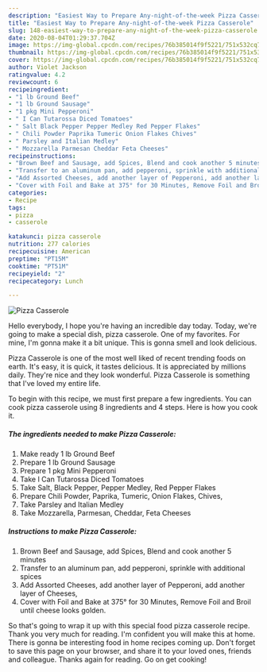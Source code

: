 ```yaml
---
description: "Easiest Way to Prepare Any-night-of-the-week Pizza Casserole"
title: "Easiest Way to Prepare Any-night-of-the-week Pizza Casserole"
slug: 148-easiest-way-to-prepare-any-night-of-the-week-pizza-casserole
date: 2020-08-04T01:29:37.704Z
image: https://img-global.cpcdn.com/recipes/76b385014f9f5221/751x532cq70/pizza-casserole-recipe-main-photo.jpg
thumbnail: https://img-global.cpcdn.com/recipes/76b385014f9f5221/751x532cq70/pizza-casserole-recipe-main-photo.jpg
cover: https://img-global.cpcdn.com/recipes/76b385014f9f5221/751x532cq70/pizza-casserole-recipe-main-photo.jpg
author: Violet Jackson
ratingvalue: 4.2
reviewcount: 6
recipeingredient:
- "1 lb Ground Beef"
- "1 lb Ground Sausage"
- "1 pkg Mini Pepperoni"
- " I Can Tutarossa Diced Tomatoes"
- " Salt Black Pepper Pepper Medley Red Pepper Flakes"
- " Chili Powder Paprika Tumeric Onion Flakes Chives"
- " Parsley and Italian Medley"
- " Mozzarella Parmesan Cheddar Feta Cheeses"
recipeinstructions:
- "Brown Beef and Sausage, add Spices, Blend and cook another 5 minutes"
- "Transfer to an aluminum pan, add pepperoni, sprinkle with additional spices"
- "Add Assorted Cheeses, add another layer of Pepperoni, add another layer of Cheeses,"
- "Cover with Foil and Bake at 375° for 30 Minutes, Remove Foil and Broil until cheese looks golden."
categories:
- Recipe
tags:
- pizza
- casserole

katakunci: pizza casserole 
nutrition: 277 calories
recipecuisine: American
preptime: "PT15M"
cooktime: "PT51M"
recipeyield: "2"
recipecategory: Lunch

---
```



![Pizza Casserole](https://img-global.cpcdn.com/recipes/76b385014f9f5221/751x532cq70/pizza-casserole-recipe-main-photo.jpg)

Hello everybody, I hope you're having an incredible day today. Today, we're going to make a special dish, pizza casserole. One of my favorites. For mine, I'm gonna make it a bit unique. This is gonna smell and look delicious.

Pizza Casserole is one of the most well liked of recent trending foods on earth. It's easy, it is quick, it tastes delicious. It is appreciated by millions daily. They're nice and they look wonderful. Pizza Casserole is something that I've loved my entire life.




To begin with this recipe, we must first prepare a few ingredients. You can cook pizza casserole using 8 ingredients and 4 steps. Here is how you cook it.

<!--inarticleads1-->

##### The ingredients needed to make Pizza Casserole:

1. Make ready 1 lb Ground Beef
1. Prepare 1 lb Ground Sausage
1. Prepare 1 pkg Mini Pepperoni
1. Take  I Can Tutarossa Diced Tomatoes
1. Take  Salt, Black Pepper, Pepper Medley, Red Pepper Flakes
1. Prepare  Chili Powder, Paprika, Tumeric, Onion Flakes, Chives,
1. Take  Parsley and Italian Medley
1. Take  Mozzarella, Parmesan, Cheddar, Feta Cheeses




<!--inarticleads2-->

##### Instructions to make Pizza Casserole:

1. Brown Beef and Sausage, add Spices, Blend and cook another 5 minutes
1. Transfer to an aluminum pan, add pepperoni, sprinkle with additional spices
1. Add Assorted Cheeses, add another layer of Pepperoni, add another layer of Cheeses,
1. Cover with Foil and Bake at 375° for 30 Minutes, Remove Foil and Broil until cheese looks golden.




So that's going to wrap it up with this special food pizza casserole recipe. Thank you very much for reading. I'm confident you will make this at home. There is gonna be interesting food in home recipes coming up. Don't forget to save this page on your browser, and share it to your loved ones, friends and colleague. Thanks again for reading. Go on get cooking!
